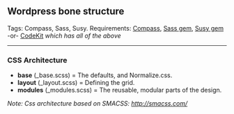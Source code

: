 ## Wordpress bone structure

Tags: Compass, Sass, Susy.
Requirements: [Compass](http://compass-style.org/), [Sass gem](http://rubygems.org/gems/sass), [Susy gem](http://rubygems.org/search?utf8=%E2%9C%93&query=susy) -or- [CodeKit](http://incident57.com/codekit/) *which has all of the above*

------------
### CSS Architecture

+ **base** (_base.scss) = The defaults, and Normalize.css.
+ **layout** (_layout.scss) = Defining the grid. 
+ **modules** (_modules.scss) = The reusable, modular parts of the design. 

*Note: Css architecture based on SMACSS: http://smacss.com/*


